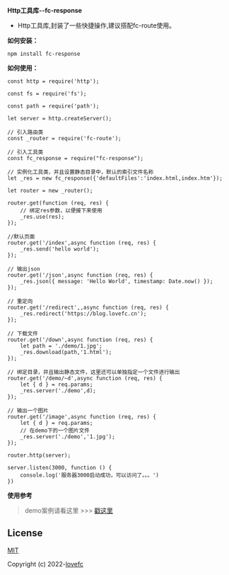 **Http工具库--fc-response** 

- Http工具库,封装了一些快捷操作,建议搭配fc-route使用。

**如何安装：** 

````
npm install fc-response

````

**如何使用：** 
```
const http = require('http');

const fs = require('fs');

const path = require('path');

let server = http.createServer();

// 引入路由类
const _router = require('fc-route');

// 引入工具类
const fc_response = require("fc-response");

// 实例化工具类，并且设置静态目录中，默认的索引文件名称
let _res = new fc_response({'defaultFiles':'index.html,index.htm'});

let router = new _router();

router.get(function (req, res) {
	// 绑定res参数，以便接下来使用
	_res.use(res);
});

//默认页面
router.get('/index',async function (req, res) {
    _res.send('hello world');
});

// 输出json
router.get('/json',async function (req, res) {
	_res.json({ message: 'Hello World', timestamp: Date.now() });
});

// 重定向
router.get('/redirect',,async function (req, res) {
	_res.redirect('https://blog.lovefc.cn');
});

// 下载文件
router.get('/down',async function (req, res) {
	let path = './demo/1.jpg';
	_res.download(path,'1.html');
});

// 绑定目录，并且输出静态文件，这里还可以单独指定一个文件进行输出
router.get('/demo/~d',async function (req, res) {
	let { d } = req.params;
	_res.server('./demo',d);
});

// 输出一个图片
router.get('/image',async function (req, res) {
	let { d } = req.params;
	// 在demo下的一个图片文件
	_res.server('./demo','1.jpg');
});

router.http(server);

server.listen(3000, function () {
	console.log('服务器3000启动成功，可以访问了。。。')
})
```

**使用参考**

>demo案例请看这里 >>> [戳这里](https://github.com/lovefc/fc-response-demo)

## License

[MIT](https://opensource.org/licenses/MIT)

Copyright (c) 2022-[lovefc](http://lovefc.cn)